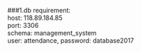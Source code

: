 ###1.db requirement:  
host: 118.89.184.85  
port: 3306  
schema: management_system  
user: attendance, password: database2017  
